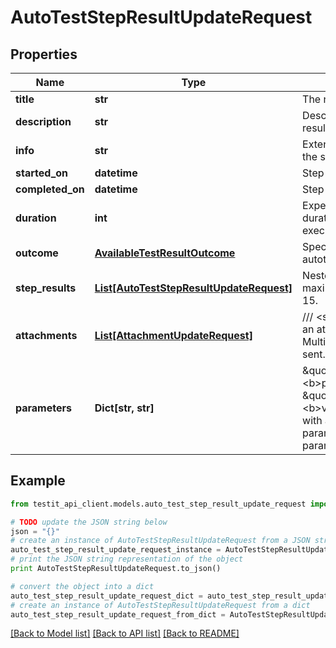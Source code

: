 # AutoTestStepResultUpdateRequest


## Properties
Name | Type | Description | Notes
------------ | ------------- | ------------- | -------------
**title** | **str** | The name of the step. | [optional] 
**description** | **str** | Description of the step result. | [optional] 
**info** | **str** | Extended description of the step result. | [optional] 
**started_on** | **datetime** | Step start date. | [optional] 
**completed_on** | **datetime** | Step end date. | [optional] 
**duration** | **int** | Expected or actual duration of the test run execution in milliseconds. | [optional] 
**outcome** | [**AvailableTestResultOutcome**](AvailableTestResultOutcome.md) | Specifies the result of the autotest execution. | [optional] 
**step_results** | [**List[AutoTestStepResultUpdateRequest]**](AutoTestStepResultUpdateRequest.md) | Nested step results. The maximum nesting level is 15. | [optional] 
**attachments** | [**List[AttachmentUpdateRequest]**](AttachmentUpdateRequest.md) | /// &lt;summary&gt;  Specifies an attachment GUID. Multiple values can be sent.  &lt;/summary&gt; | [optional] 
**parameters** | **Dict[str, str]** | \&quot;&lt;b&gt;parameter&lt;/b&gt;\&quot;: \&quot;&lt;b&gt;value&lt;/b&gt;\&quot; pair with arbitrary custom parameters. Multiple parameters can be sent. | [optional] 

## Example

```python
from testit_api_client.models.auto_test_step_result_update_request import AutoTestStepResultUpdateRequest

# TODO update the JSON string below
json = "{}"
# create an instance of AutoTestStepResultUpdateRequest from a JSON string
auto_test_step_result_update_request_instance = AutoTestStepResultUpdateRequest.from_json(json)
# print the JSON string representation of the object
print AutoTestStepResultUpdateRequest.to_json()

# convert the object into a dict
auto_test_step_result_update_request_dict = auto_test_step_result_update_request_instance.to_dict()
# create an instance of AutoTestStepResultUpdateRequest from a dict
auto_test_step_result_update_request_from_dict = AutoTestStepResultUpdateRequest.from_dict(auto_test_step_result_update_request_dict)
```
[[Back to Model list]](../README.md#documentation-for-models) [[Back to API list]](../README.md#documentation-for-api-endpoints) [[Back to README]](../README.md)



